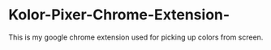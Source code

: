 # Kolor-Pixer-Chrome-Extension-
This is my google chrome extension used for picking up colors from screen.
